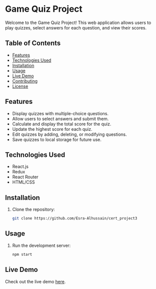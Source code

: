 # Game Quiz Project

Welcome to the Game Quiz Project! This web application allows users to play quizzes, select answers for each question, and view their scores.

## Table of Contents

- [Features](#features)
- [Technologies Used](#technologies-used)
- [Installation](#installation)
- [Usage](#usage)
- [Live Demo](#live-demo)
- [Contributing](#contributing)
- [License](#license)

## Features

- Display quizzes with multiple-choice questions.
- Allow users to select answers and submit them.
- Calculate and display the total score for the quiz.
- Update the highest score for each quiz.
- Edit quizzes by adding, deleting, or modifying questions.
- Save quizzes to local storage for future use.

## Technologies Used

- React.js
- Redux
- React Router
- HTML/CSS

## Installation

1. Clone the repository:

   ```bash
   git clone https://github.com/Esra-Alhussain/cert_project3

## Usage
1. Run the development server:
   ```bash
   npm start
## Live Demo
Check out the live demo  [here](https://cert-project3.onrender.com/).

